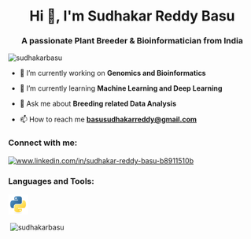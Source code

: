 <h1 align="center">Hi 👋, I'm Sudhakar Reddy Basu</h1>
<h3 align="center">A passionate Plant Breeder & Bioinformatician from India</h3>

<p align="left"> <img src="https://komarev.com/ghpvc/?username=sudhakarbasu&label=Profile%20views&color=0e75b6&style=flat" alt="sudhakarbasu" /> </p>

- 🔭 I’m currently working on **Genomics and Bioinformatics**

- 🌱 I’m currently learning **Machine Learning and Deep Learning**

- 💬 Ask me about **Breeding related Data Analysis**

- 📫 How to reach me **basusudhakarreddy@gmail.com**

<h3 align="left">Connect with me:</h3>
<p align="left">
<a href="https://www.linkedin.com/in/sudhakar-reddy-basu" target="_blank"><img align="center" src="https://raw.githubusercontent.com/rahuldkjain/github-profile-readme-generator/master/src/images/icons/Social/linked-in-alt.svg" alt="www.linkedin.com/in/sudhakar-reddy-basu-b8911510b" height="30" width="40" /></a>
</p>

<h3 align="left">Languages and Tools:</h3>
<p align="left"> <a href="https://www.python.org" target="_blank" rel="noreferrer"> <img src="https://raw.githubusercontent.com/devicons/devicon/master/icons/python/python-original.svg" alt="python" width="40" height="40"/> </a> </p>

<p>&nbsp;<img align="center" src="https://github-readme-stats.vercel.app/api?username=sudhakarbasu&show_icons=true&locale=en" alt="sudhakarbasu" /></p>
